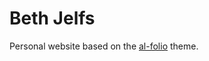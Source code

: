 # Beth Jelfs

Personal website based on the [al-folio](https://alshedivat.github.io/al-folio/) theme.
